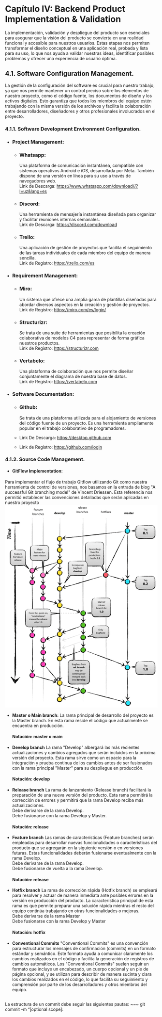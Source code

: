 # Capítulo IV: Backend Product Implementation & Validation
La implementación, validación y despliegue del producto son esenciales para asegurar que la visión del producto se convierta en una realidad funcional y accesible para nuestros usuarios. Estas etapas nos permiten transformar el diseño conceptual en una aplicación real, probada y lista para su uso, lo que nos ayuda a validar nuestras ideas, identificar posibles problemas y ofrecer una experiencia de usuario óptima.
## 4.1. Software Configuration Management.
La gestión de la configuración del software es crucial para nuestro trabajo, ya que nos permite mantener un control preciso sobre los elementos de nuestro proyecto, como el código fuente, los documentos de diseño y los activos digitales. Esto garantiza que todos los miembros del equipo estén trabajando con la misma versión de los archivos y facilita la colaboración entre desarrolladores, diseñadores y otros profesionales involucrados en el proyecto.
### 4.1.1. Software Development Environment Configuration.
- ### Project Management:
    * ### Whatsapp:
      Una plataforma de comunicación instantánea, compatible con sistemas operativos Android e iOS, desarrollada por Meta. También dispone de una versión en línea para su uso a través de navegadores web. <br>
      Link de Descarga: https://www.whatsapp.com/download//?l=uz&lang=es
    * ### Discord:
      Una herramienta de mensajería instantánea diseñada para organizar y facilitar reuniones internas semanales. <br>
      Link de Descarga: https://discord.com/download
    * ### Trello:
      Una aplicación de gestión de proyectos que facilita el seguimiento de las tareas individuales de cada miembro del equipo de manera sencilla. <br>
      Link de Registro: https://trello.com/es

- ### Requirement Management:
    * ### Miro:
      Un sistema que ofrece una amplia gama de plantillas diseñadas para abordar diversos aspectos en la creación y gestión de proyectos. <br>
      Link de Registro: https://miro.com/es/login/
    * ### Structurizr:
      Se trata de una suite de herramientas que posibilita la creación colaborativa de modelos C4 para representar de forma gráfica nuestros productos. <br>
      Link de Registro: https://structurizr.com
    * ### Vertabelo:
      Una plataforma de colaboración que nos permite diseñar conjuntamente el diagrama de nuestra base de datos. <br>
      Link de Registro: https://vertabelo.com 
  
- ###  Software Documentation:
    * ### Github:
      Se trata de una plataforma utilizada para el alojamiento de versiones del código fuente de un proyecto. Es una herramienta ampliamente popular en el trabajo colaborativo de programadores. <br>
      
    * Link De Descarga:  https://desktop.github.com
    * Link de Registro: https://github.com/login
### 4.1.2. Source Code Management.
- #### GitFlow Implementation:
Para implementar el flujo de trabajo Gitflow utilizando Git como nuestra herramienta de control de versiones, nos basamos en la entrada de blog "A successful Git branching model" de Vincent Driessen. Esta referencia nos permitió establecer las convenciones detalladas que serán aplicadas en nuestro proyecto
<br>
![Gitflow Vincent Driessen ](assets/Gitflow_graphic.png)

- **Master o Main branch:**
  La rama principal de desarrollo del proyecto es la Master branch. En esta rama reside el código que actualmente se encuentra en producción.
  #### Notación: master o main
- **Develop branch**
La rama "Develop" albergará las más recientes actualizaciones y cambios agregados que serán incluidos en la próxima versión del proyecto. Esta rama sirve como un espacio para la integración y prueba continua de los cambios antes de ser fusionados con la rama principal "Master" para su despliegue en producción.
  #### Notación: develop

- **Release branch**
La rama de lanzamiento (Release branch) facilitará la preparación de una nueva versión del producto. Esta rama permitirá la corrección de errores y permitirá que la rama Develop reciba más actualizaciones.
<br>Debe derivarse de la rama Develop.
<br>Debe fusionarse con la rama Develop y Master.
  #### Notación: release


- **Feature branch**
Las ramas de características (Feature branches) serán empleadas para desarrollar nuevas funcionalidades o características del producto que se agregarán en la siguiente versión o en versiones futuras. Estas funcionalidades deberán fusionarse eventualmente con la rama Develop.
<br>Debe derivarse de la rama Develop.
<br>Debe fusionarse de vuelta a la rama Develop.
  #### Notación: release


- **Hotfix branch**
La rama de corrección rápida (Hotfix branch) se empleará para resolver y actuar de manera inmediata ante posibles errores en la versión en producción del producto. La característica principal de esta rama es que permite preparar una solución rápida mientras el resto del equipo continúa trabajando en otras funcionalidades o mejoras.
<br>Debe derivarse de la rama Master
<br>Debe fusionarse con la rama Develop y Master
  #### Notación: hotfix


- **Conventional Commits**
"Conventional Commits" es una convención para estructurar los mensajes de confirmación (commits) en un formato estándar y semántico. Este formato ayuda a comunicar claramente los cambios realizados en el código y facilita la generación de registros de cambios automáticos. Los "Conventional Commits" suelen seguir un formato que incluye un encabezado, un cuerpo opcional y un pie de página opcional, y se utilizan para describir de manera sucinta y clara los cambios realizados en el código, lo que facilita su seguimiento y comprensión por parte de los desarrolladores y otros miembros del equipo.
<br>
La estructura de un commit debe seguir las siguientes pautas:
~~~
git commit -m “<type>[optional scope]: <title>“ -m “<description”
~~~
**Tipos De Conventional Commits**
~~~
1. **feat**: Se usa para describir una nueva característica o funcionalidad añadida al código.
2. **fix**: Indica una corrección de errores o solución a un problema.
3. **docs**: Se emplea para cambios o mejoras en la documentación del código.
4. **style**: Describe cambios relacionados con el formato del código, como espacios en blanco, sangrías, etc., que no afectan su funcionalidad.
5. **refactor**: Se utiliza para modificaciones en el código que no corrigen errores ni añaden nuevas funcionalidades, sino que mejoran su estructura o legibilidad.
6. **test**: Indica la adición o modificación de pruebas unitarias o funcionales.
7. **chore**: Se usa para cambios en el proceso de construcción o tareas de mantenimiento que no están directamente relacionadas con el código en sí.
8. **perf**: Describe mejoras de rendimiento en el código.
~~~


### 4.1.3. Source Code Style Guide & Conventions.
- ### Java
    - #### CamelCase Naming Convention
      Esta convención sugiere nombrar variables, métodos y clases utilizando CamelCase, donde cada palabra en el identificador comienza con una letra mayúscula, excepto la primera palabra.
      ~~~ 
      int miVariable;
      void miMetodoNombre() {
          // Cuerpo del método
      }
      class MiClase {
          // Miembros de la clase
      }
      ~~~
    - #### Constants Naming Convention
      Las constantes generalmente se nombran utilizando letras mayúsculas con guiones bajos para separar palabras y distinguirlas de las variables regulares.
      ~~~ 
      final int VALOR_MAXIMO = 100;
      ~~~
    - #### Comments Convention
      Los comentarios deben utilizarse para explicar la funcionalidad del código, especialmente en secciones complejas o no intuitivas, utilizando un lenguaje claro y conciso.
      ~~~ 
      // Este método calcula la suma de dos números
      int suma(int num1, int num2) {
          return num1 + num2;
      }
      ~~~ 
    - #### Method Naming Convention
      Los nombres de los métodos deben ser descriptivos y comenzar con un verbo en minúsculas, seguido de un sustantivo (o sustantivos) que describa la acción del método.
      ~~~ 
      void calcularSuma() {
          // Cuerpo del método
      }
      ~~~
    - #### Indentation Convention
      La indentación consistente mejora la legibilidad del código. Cada nivel de anidamiento de código debe ser indentado por un número fijo de espacios o tabulaciones.
      ~~~ 
      public class MiClase {
          public static void main(String[] args) {
              if (condicion) {
                  // Bloque de código indentado
                  System.out.println("¡Hola, Mundo!");
              }
         
          }
      }
      ~~~
### 4.1.4. Software Deployment Configuration.
-  Creación SafeDrive Platform (BACKEND):
  1. Se crea un repositorio remoto en GitHub
  ![Repositorio Landing Page](assets/SecurCar-platform1.png)
  2.Agregar a participantes
  ![Repositorio Landing Page](assets/SecurCar-platform2.png)
<br><br>

## 4.2. Software Development & Implementation.
### 4.2.1. Sprint 1
El primer sprint es un hito importante en nuestro proceso de desarrollo ágil. Durante este período, nos enfocamos en la implementación de las características y funcionalidades prioritarias identificadas en la planificación inicial. Esto implica traducir los requisitos y especificaciones en código funcional, desarrollando las bases de nuestro producto de manera iterativa.
### 4.2.1.1. Sprint Planning 1.
A continuación, se presenta el resumen del Sprint Planning Meeting, que proporcionará una visión general de los temas discutidos y las decisiones tomadas durante la reunión.

*Tabla del planeamiento a profundidad del Sprint 1.*
<table>
        <tr>
            <td colspan="1">Sprint #</td>
            <td colspan="1">Sprint 1</td>
        </tr>
        <tr>
            <td colspan="2">Sprint Planning Background</td>
        </tr>
        <tr>
            <td>Date</td>
            <td> </td>
        </tr>
          <tr>
            <td>Time</td>
            <td> </td>
        </tr>
            <tr>
            <td>Location</td>
            <td>Discord</td>
        </tr>
            <tr>
            <td>Prepared by</td>
            <td></td>
        </tr>
            <tr>
            <td>Attendees (to planning meeting)</td>
            <td> </td>
            <tr>
            <td>Sprint 1 Review Summary</td>
            <td> </td>
        </tr>
            <tr>
            <td>Sprint 3 Retrospective Summary</td>
            <td> </td>
        </tr>
            <tr>
            <td colspan="2">Sprint Goal & User Stories</td>
        </tr>
              <tr>
            <td>Sprint 1 Goal</td>
            <td> </td>
        </tr>
              <tr>
            <td>Sprint 3 Velocity</td>
            <td> </td>
        </tr>
              <tr>
            <td>Sum of Story Points</td>
            <td> </td>
        </tr>
    </table>

### 4.2.1.2. Sprint Backlog 1.
*Tabla principal del planeamiento del Sprint Backlog 1.*

<table>
        <tr>
            <td colspan="2">Sprint #</td>
            <td colspan="6">Sprint 3</td>
        </tr>
        <tr>
            <td colspan="2">User Story</td>
            <td colspan="6">Work-Item / Task</td>
        </tr>
        <tr>
            <td>Id</td>
            <td>Title</td>
            <td>Id</td>
            <td>Title</td>
            <td>Descripcion</td>
            <td>Estimation (Hours)</td>
            <td>Assigned To</td>
            <td>Status (To-do / In / Process / ToReview / Done)</td>
        </tr>
        <tr>
            <td></td>
            <td></td>
            <td></td>
            <td></td>
            <td></td>
            <td></td>
            <td></td>
            <td></td>
        </tr>
        <tr>
            <td></td>
            <td></td>
            <td></td>
            <td></td>
            <td></td>
            <td></td>
            <td></td>
            <td></td>
        </tr>
        <tr>
            <td></td>
            <td></td>
            <td></td>
            <td></td>
            <td></td>
            <td></td>
            <td></td>
            <td></td>
        </tr>
    </table>

### 4.2.1.3. Development Evidence for Sprint Review.
En esta sección, se describen los avances en la implementación de los productos de la solución relacionados con los Web Services, según el alcance del Sprint 4. Aquí se presentarán los commits ya implementados en el repositorio de GitHub, junto con toda la información relevante y los cambios realizados.

*Tabla de los commits realizados y relacionados con el desarrollo de todas las secciones del Sprint Backlog 1*

| Repository | Branch | Commit Id | Commit Message | Commit Message Body | Commited on (Date) |
|------------|--------|-----------|----------------|---------------------|--------------------|
|            |        |           |                |                     |                    |
|            |        |           |                |                     |                    |
|            |        |           |                |                     |                    |
|            |        |           |                |                     |                    |




### 4.2.1.4. Testing Suite Evidence for Sprint Review.
### 4.2.1.5. Execution Evidence for Sprint Review.
En esta sección, se describen los EndPoints documentados con OpenAPI mediante la herramienta Swagger para el sprint 1. Esto permite una visualización clara de los puntos de acceso de la API y sus características. Además, se adjuntan evidencias de la implementación de dichos EndPoints.

![Swagger](assets/Execution_Evidence1.png)
### 4.2.1.6. Services Documentation Evidence for Sprint Review.

| Nombre del endpoint | Acciones implementadas | Sintaxis de Llamada                                                                                                | Especificación de Parámetros                                                                                                                                                                              | Ejemplo de Llamada | Explicación del Response                                                                                                                                                                                                                                                                                                                                                                |
| ------------------- | ---------------------- | ------------------------------------------------------------------------------------------------------------------ | --------------------------------------------------------------------------------------------------------------------------------------------------------------------------------------------------------- | ------------------ | --------------------------------------------------------------------------------------------------------------------------------------------------------------------------------------------------------------------------------------------------------------------------------------------------------------------------------------------------------------------------------------- |
| Authentication      | POST                   | POST: /api/v1/authentication/sign-up, /api/v1/authentication/sign-in                                               | POST: `"username": string, "password": string, "phonenumber": string, "roles": string` , `"username": string, "password": string`                                                                         | -                  | En este caso, el endpoint "api/v1/authentication/sign-up" devuelve el body del usuario creado en formato JSON y el endpoint "api/v1/authentication/sign-in" devuelve el body del usuario autenticado junto con su token.                                                                                                                                                                |
| Roles               | GET                    | GET: /api/v1/roles                                                                                                 | -                                                                                                                                                                                                         | -                  | En este caso, el endpoint "api/v1/roles" devuelve el array de roles que existen en formato JSON.                                                                                                                                                                                                                                                                                        |
| Users               | GET                    | GET: /api/v1/users, /api/v1/users/{userId}                                                                         | GET: `"userId": int`                                                                                                                                                                                      | -                  | En este caso, el endpoint "api/v1/users" devuelve el conjunto de usuarios registrados en formato JSON y el endpoint "api/v1/users/{userId}" devuelve el body del usuario con el id ingresado.                                                                                                                                                                                           |
| Vehicle             | GET, POST, PUT, DELETE | GET: /api/v1/vehicles/{id}, POST: "/api/v1/vehicles", PUT: "/api/v1/vehicles/{id}", DELETE: "api/v1/vehicles/{id}" | GET: `"id": int`, POST: `"marca": string, "modelo": string, "color": string, "placa": string`, PUT: `"id": int, "marca": string, "modelo": string, "color": string, "placa": string`, DELETE: `"id": int` | -                  | En este caso, el endpoint "/api/v1/vehicles/{id}" devuelve el conjunto de vehículos en formato JSON, el endpoint "/api/v1/vehicles" devuelve el body del vehículo creado, el endpoint para el PUT "/api/v1/vehicles/{id}" devuelve el body del vehículo modificado y el endpoint para el DELETE "/api/v1/vehicles/{id}" devuelve un 204 si el vehículo ha sido eliminado correctamente. |

### 4.2.1.7. Software Deployment Evidence for Sprint Review.
### 4.2.1.8. Team Collaboration Insights during Sprint.
Hemos mantenido una comunicación constante a través de reuniones semanales y el uso de herramientas de comunicación como  Discord y WhatsApp. Además, hemos seguido asignando tareas y responsabilidades a cada miembro del equipo, lo que ha permitido un progreso constante y una distribución equitativa de la carga de trabajo.

Dicha comunicación ha sido clave para el éxito de nuestro proyecto, ya que nos ha permitido abordar los desafíos y obstáculos de manera efectiva y trabajar juntos para encontrar soluciones. Además, hemos seguido compartiendo ideas y conocimientos entre nosotros, lo que ha enriquecido nuestro proceso de desarrollo y nos ha permitido aprender unos de otros.

![Collaboration](assets/Collaboration_Insights1.png)
